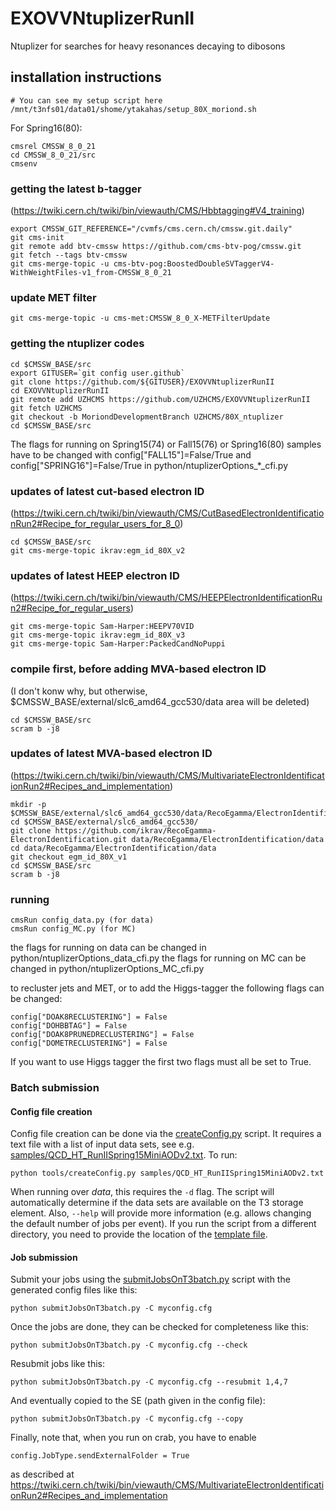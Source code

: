 # EXOVVNtuplizerRunII

Ntuplizer for searches for heavy resonances decaying to dibosons

## installation instructions

```
# You can see my setup script here
/mnt/t3nfs01/data01/shome/ytakahas/setup_80X_moriond.sh
```

For Spring16(80):

```
cmsrel CMSSW_8_0_21
cd CMSSW_8_0_21/src
cmsenv
```

### getting the latest b-tagger
(https://twiki.cern.ch/twiki/bin/viewauth/CMS/Hbbtagging#V4_training)

```
export CMSSW_GIT_REFERENCE="/cvmfs/cms.cern.ch/cmssw.git.daily"
git cms-init
git remote add btv-cmssw https://github.com/cms-btv-pog/cmssw.git
git fetch --tags btv-cmssw
git cms-merge-topic -u cms-btv-pog:BoostedDoubleSVTaggerV4-WithWeightFiles-v1_from-CMSSW_8_0_21
```

### update MET filter

```
git cms-merge-topic -u cms-met:CMSSW_8_0_X-METFilterUpdate
```


### getting the ntuplizer codes
```
cd $CMSSW_BASE/src
export GITUSER=`git config user.github`
git clone https://github.com/${GITUSER}/EXOVVNtuplizerRunII 
cd EXOVVNtuplizerRunII
git remote add UZHCMS https://github.com/UZHCMS/EXOVVNtuplizerRunII
git fetch UZHCMS
git checkout -b MoriondDevelopmentBranch UZHCMS/80X_ntuplizer
cd $CMSSW_BASE/src
```

The flags for running on Spring15(74) or Fall15(76) or Spring16(80) samples have to be changed with config["FALL15"]=False/True and config["SPRING16"]=False/True in python/ntuplizerOptions_*_cfi.py


### updates of latest cut-based electron ID
(https://twiki.cern.ch/twiki/bin/viewauth/CMS/CutBasedElectronIdentificationRun2#Recipe_for_regular_users_for_8_0)

```
cd $CMSSW_BASE/src
git cms-merge-topic ikrav:egm_id_80X_v2
```

### updates of latest HEEP electron ID
(https://twiki.cern.ch/twiki/bin/viewauth/CMS/HEEPElectronIdentificationRun2#Recipe_for_regular_users)

```
git cms-merge-topic Sam-Harper:HEEPV70VID
git cms-merge-topic ikrav:egm_id_80X_v3
git cms-merge-topic Sam-Harper:PackedCandNoPuppi
```

### compile first, before adding MVA-based electron ID 
(I don't konw why, but otherwise, $CMSSW_BASE/external/slc6_amd64_gcc530/data area will be deleted)
```
cd $CMSSW_BASE/src
scram b -j8
```

### updates of latest MVA-based electron ID
(https://twiki.cern.ch/twiki/bin/viewauth/CMS/MultivariateElectronIdentificationRun2#Recipes_and_implementation)

```
mkdir -p $CMSSW_BASE/external/slc6_amd64_gcc530/data/RecoEgamma/ElectronIdentification/
cd $CMSSW_BASE/external/slc6_amd64_gcc530/
git clone https://github.com/ikrav/RecoEgamma-ElectronIdentification.git data/RecoEgamma/ElectronIdentification/data
cd data/RecoEgamma/ElectronIdentification/data
git checkout egm_id_80X_v1
cd $CMSSW_BASE/src
scram b -j8
```


### running

```
cmsRun config_data.py (for data)
cmsRun config_MC.py (for MC)
```

the flags for running on data can be changed in python/ntuplizerOptions_data_cfi.py
the flags for running on MC can be changed in python/ntuplizerOptions_MC_cfi.py

to recluster jets and MET, or to add the Higgs-tagger the following flags can be changed:
```
config["DOAK8RECLUSTERING"] = False
config["DOHBBTAG"] = False
config["DOAK8PRUNEDRECLUSTERING"] = False
config["DOMETRECLUSTERING"] = False
```
If you want to use Higgs tagger the first two flags must all be set to True.

### Batch submission

#### Config file creation

Config file creation can be done via the [createConfig.py](Ntuplizer/tools/createConfig.py) script. It requires a text file with a list of input data sets, see e.g. [samples/QCD_HT_RunIISpring15MiniAODv2.txt](Ntuplizer/samples/QCD_HT_RunIISpring15MiniAODv2.txt). To run:
```
python tools/createConfig.py samples/QCD_HT_RunIISpring15MiniAODv2.txt
```
When running over *data*, this requires the ```-d``` flag. The script will automatically determine if the data sets are available on the T3 storage element. Also, ```--help``` will provide more information (e.g. allows changing the default number of jobs per event). If you run the script from a different directory, you need to provide the location of the [template file](Ntuplizer/submitJobsOnT3batch.cfg).

#### Job submission

Submit your jobs using the [submitJobsOnT3batch.py](Ntuplizer/submitJobsOnT3batch.py) script with the generated config files like this:
```
python submitJobsOnT3batch.py -C myconfig.cfg
```
Once the jobs are done, they can be checked for completeness like this:
```
python submitJobsOnT3batch.py -C myconfig.cfg --check
```
Resubmit jobs like this:
```
python submitJobsOnT3batch.py -C myconfig.cfg --resubmit 1,4,7
```
And eventually copied to the SE (path given in the config file):
```
python submitJobsOnT3batch.py -C myconfig.cfg --copy
```

Finally, note that, when you run on crab, you have to enable 
```
config.JobType.sendExternalFolder = True
```
as described at https://twiki.cern.ch/twiki/bin/viewauth/CMS/MultivariateElectronIdentificationRun2#Recipes_and_implementation